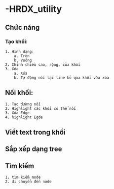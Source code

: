 # -HRDX_utility
## Chức năng
### Tạo khối:
    1. Hình dạng:
        a. Tròn
        b. Vuông
    2. Chỉnh chiều cao, rộng, của khối
    3. Xóa
        a. Xóa
        b. Tự động nối lại line bỏ qua khối vừa xóa
## Nối khối:
    1. Tạo đường nối
    2. Highlight các khối có thể nối
    3. Xóa Edge
    4. highlight Egde
## Viết text trong khối
## Sắp xếp dạng tree
## Tìm kiếm
    1. tìm kiếm node
    2. di chuyển đến node
